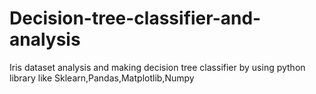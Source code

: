 # Decision-tree-classifier-and-analysis
Iris dataset analysis and making decision tree classifier by using python library like Sklearn,Pandas,Matplotlib,Numpy
